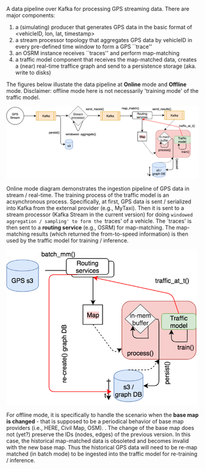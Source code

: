 A data pipeline over Kafka for processing GPS streaming data. There are major components:
1. a (simulating) producer that generates GPS data in the basic format of <vehicleID, lon, lat, timestamp>
2. a stream processor topology that aggregates GPS data by vehicleID in every pre-defined time window to form a GPS ``trace''
3. an OSRM instance receives ``traces'' and perform map-matching
4. a traffic model component that receives the map-matched data, creates a (near) real-time traffice graph and send to a persistence storage (aka. write to disks)


The figures below illustate the data pipeline at **Online** mode and **Offline** mode. Disclaimer: offline mode here is not necessarily 'training mode' of the traffic model.

![Online mode](images/online_mode_dp.png?raw=true "Online mode data pipeline")

Online mode diagram demonstrates the ingestion pipeline of GPS data in stream / real-time. The training process of the traffic model is an acsynchronous process. Specifically, at first,
GPS data is sent / serialized into Kafka from the external provider (e.g., MyTaxi). Then it is sent to a stream processor (Kafka Stream in the current version) for doing 
`windowed aggregation / sampling' to form the `traces' of a vehicle. The `traces' is then sent to a **routing service** (e.g., OSRM) for map-matching. The map-matching results (which
returned the from-to-speed information) is then used by the traffic model for training / inference.

<img src="images/offline_mode_dp.png"  alt = "Offline mode" width="500">


For offline mode, it is specifically to handle the scenario when the **base map is changed** - that is supposed to be a periodical behavior of base map providers (i.e., HERE, Civil Map, OSM).
. The change of the base map does not (yet?) preserve the IDs (nodes, edges) of the previous version. In this case, the historical map-matched data is obsoleted and becomes invalid with the new base map. Thus the historical GPS data 
will need to be re-map matched (in batch mode) to be ingested into the traffic model for re-training / inference. 
